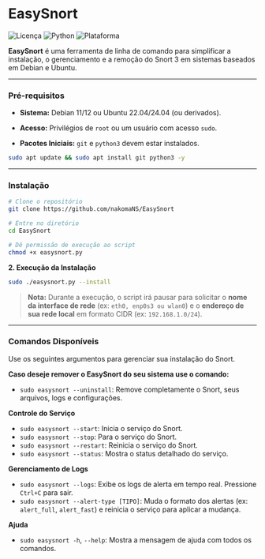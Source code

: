 # EasySnort

![Licença](https://img.shields.io/badge/licen%C3%A7a-MIT-blue.svg)
![Python](https://img.shields.io/badge/python-3.x-brightgreen.svg)
![Plataforma](https://img.shields.io/badge/plataforma-Linux-lightgrey.svg)

**EasySnort** é uma ferramenta de linha de comando para simplificar a instalação, o gerenciamento e a remoção do Snort 3 em sistemas baseados em Debian e Ubuntu.

---

### Pré-requisitos

* **Sistema:** Debian 11/12 ou Ubuntu 22.04/24.04 (ou derivados).
* **Acesso:** Privilégios de `root` ou um usuário com acesso `sudo`.

* **Pacotes Iniciais:** `git` e `python3` devem estar instalados.
```bash
sudo apt update && sudo apt install git python3 -y
```

---

### Instalação

```bash
# Clone o repositório
git clone https://github.com/nakomaNS/EasySnort

# Entre no diretório
cd EasySnort

# Dê permissão de execução ao script
chmod +x easysnort.py
```

**2. Execução da Instalação**

```bash
sudo ./easysnort.py --install
```
> **Nota:** Durante a execução, o script irá pausar para solicitar o **nome da interface de rede** (ex: `eth0, enp0s3 ou wlan0`) e o **endereço de sua rede local** em formato CIDR (ex: `192.168.1.0/24`).

---

### Comandos Disponíveis

Use os seguintes argumentos para gerenciar sua instalação do Snort.

**Caso deseje remover o EasySnort do seu sistema use o comando:**
* `sudo easysnort --uninstall`: Remove completamente o Snort, seus arquivos, logs e configurações.

**Controle do Serviço**
* `sudo easysnort --start`: Inicia o serviço do Snort.
* `sudo easysnort --stop`: Para o serviço do Snort.
* `sudo easysnort --restart`: Reinicia o serviço do Snort.
* `sudo easysnort --status`: Mostra o status detalhado do serviço.

**Gerenciamento de Logs**
* `sudo easysnort --logs`: Exibe os logs de alerta em tempo real. Pressione `Ctrl+C` para sair.
* `sudo easysnort --alert-type [TIPO]`: Muda o formato dos alertas (ex: `alert_full`, `alert_fast`) e reinicia o serviço para aplicar a mudança.

**Ajuda**
* `sudo easysnort -h`, `--help`: Mostra a mensagem de ajuda com todos os comandos.
